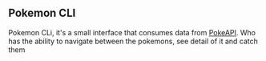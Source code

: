 ## Pokemon CLI

Pokemon CLi, it's a small interface that consumes data from [PokeAPI](https://pokeapi.co/). Who has the ability to navigate between the
pokemons, see detail of it and catch them
